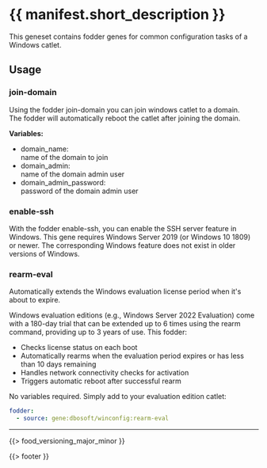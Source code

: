 # {{ manifest.short_description }}

This geneset contains fodder genes for common configuration tasks of a Windows catlet.

## Usage


### join-domain

Using the fodder join-domain you can join windows catlet to a domain.   
The fodder will automatically reboot the catlet after joining the domain.

**Variables:** 
- domain_name:  
  name of the domain to join
- domain_admin:  
  name of the domain admin user
- domain_admin_password:  
  password of the domain admin user


### enable-ssh

With the fodder enable-ssh, you can enable the SSH server feature in Windows.
This gene requires Windows Server 2019 (or Windows 10 1809) or newer. The
corresponding Windows feature does not exist in older versions of Windows.



### rearm-eval

Automatically extends the Windows evaluation license period when it's about to expire.

Windows evaluation editions (e.g., Windows Server 2022 Evaluation) come with a 180-day trial that can be extended up to 6 times using the rearm command, providing up to 3 years of use. This fodder:
- Checks license status on each boot
- Automatically rearms when the evaluation period expires or has less than 10 days remaining
- Handles network connectivity checks for activation
- Triggers automatic reboot after successful rearm

No variables required. Simply add to your evaluation edition catlet:

```yaml
fodder:
  - source: gene:dbosoft/winconfig:rearm-eval
```


---

{{> food_versioning_major_minor }}

{{> footer }}

